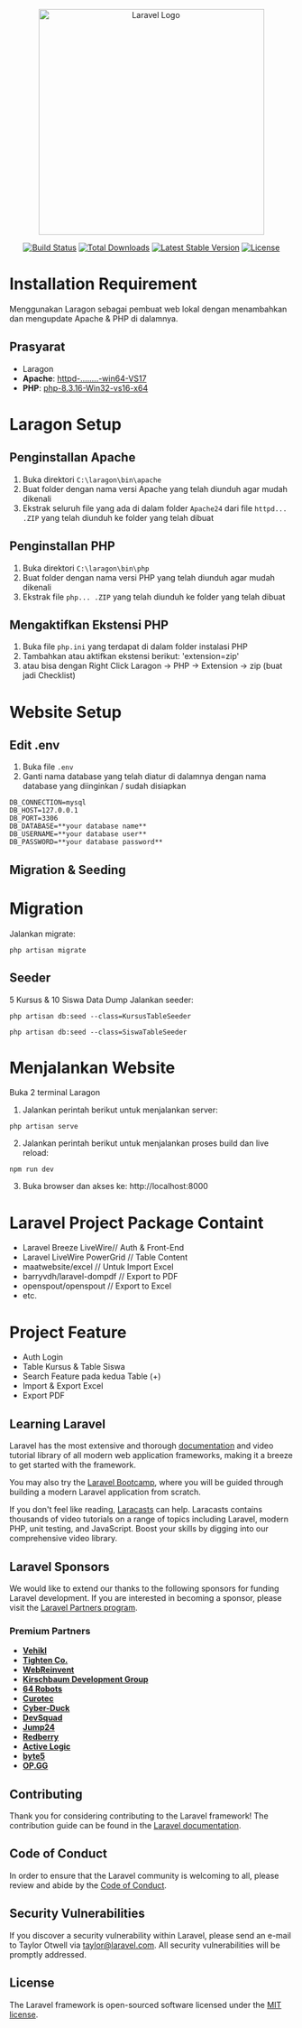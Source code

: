 <p align="center"><a href="https://laravel.com" target="_blank"><img src="https://raw.githubusercontent.com/laravel/art/master/logo-lockup/5%20SVG/2%20CMYK/1%20Full%20Color/laravel-logolockup-cmyk-red.svg" width="400" alt="Laravel Logo"></a></p>

<p align="center">
<a href="https://github.com/laravel/framework/actions"><img src="https://github.com/laravel/framework/workflows/tests/badge.svg" alt="Build Status"></a>
<a href="https://packagist.org/packages/laravel/framework"><img src="https://img.shields.io/packagist/dt/laravel/framework" alt="Total Downloads"></a>
<a href="https://packagist.org/packages/laravel/framework"><img src="https://img.shields.io/packagist/v/laravel/framework" alt="Latest Stable Version"></a>
<a href="https://packagist.org/packages/laravel/framework"><img src="https://img.shields.io/packagist/l/laravel/framework" alt="License"></a>
</p>

# Installation Requirement
Menggunakan Laragon sebagai pembuat web lokal dengan menambahkan dan mengupdate Apache & PHP di dalamnya.

## Prasyarat
- Laragon
- **Apache**: [httpd-........-win64-VS17](https://www.apachelounge.com/download/VS17/)
- **PHP**: [php-8.3.16-Win32-vs16-x64](https://windows.php.net/downloads/releases/php-8.3.16-Win32-vs16-x64.zip)

# Laragon Setup
## Penginstallan Apache
1. Buka direktori `C:\laragon\bin\apache`
2. Buat folder dengan nama versi Apache yang telah diunduh agar mudah dikenali
3. Ekstrak seluruh file yang ada di dalam folder `Apache24` dari file `httpd... .ZIP` yang telah diunduh ke folder yang telah dibuat
## Penginstallan PHP
1. Buka direktori `C:\laragon\bin\php`
2. Buat folder dengan nama versi PHP yang telah diunduh agar mudah dikenali
3. Ekstrak file `php... .ZIP` yang telah diunduh ke folder yang telah dibuat
## Mengaktifkan Ekstensi PHP
1. Buka file `php.ini` yang terdapat di dalam folder instalasi PHP
2. Tambahkan atau aktifkan ekstensi berikut:
   'extension=zip'
3. atau bisa dengan Right Click Laragon -> PHP -> Extension -> zip (buat jadi Checklist)

# Website Setup
## Edit .env
1. Buka file `.env`
2. Ganti nama database yang telah diatur di dalamnya dengan nama database yang diinginkan / sudah disiapkan
```shell
DB_CONNECTION=mysql
DB_HOST=127.0.0.1
DB_PORT=3306
DB_DATABASE=**your database name**
DB_USERNAME=**your database user**
DB_PASSWORD=**your database password**
```

## Migration & Seeding
# Migration
Jalankan migrate:
```shell
php artisan migrate
```

## Seeder
5 Kursus & 10 Siswa Data Dump
Jalankan seeder:
```shell
php artisan db:seed --class=KursusTableSeeder
```
```shell
php artisan db:seed --class=SiswaTableSeeder 
```

# Menjalankan Website
Buka 2 terminal Laragon
1. Jalankan perintah berikut untuk menjalankan server:
```shell
php artisan serve
```

2. Jalankan perintah berikut untuk menjalankan proses build dan live reload:
```shell
npm run dev
```
3. Buka browser dan akses ke: 
http://localhost:8000

# Laravel Project Package Containt
- Laravel Breeze LiveWire// Auth & Front-End
- Laravel LiveWire PowerGrid // Table Content
- maatwebsite/excel // Untuk Import Excel
- barryvdh/laravel-dompdf // Export to PDF 
- openspout/openspout // Export to Excel
- etc.

# Project Feature
- Auth Login
- Table Kursus & Table Siswa
- Search Feature pada kedua Table (+)
- Import & Export Excel
- Export PDF

## Learning Laravel

Laravel has the most extensive and thorough [documentation](https://laravel.com/docs) and video tutorial library of all modern web application frameworks, making it a breeze to get started with the framework.

You may also try the [Laravel Bootcamp](https://bootcamp.laravel.com), where you will be guided through building a modern Laravel application from scratch.

If you don't feel like reading, [Laracasts](https://laracasts.com) can help. Laracasts contains thousands of video tutorials on a range of topics including Laravel, modern PHP, unit testing, and JavaScript. Boost your skills by digging into our comprehensive video library.

## Laravel Sponsors

We would like to extend our thanks to the following sponsors for funding Laravel development. If you are interested in becoming a sponsor, please visit the [Laravel Partners program](https://partners.laravel.com).

### Premium Partners

- **[Vehikl](https://vehikl.com/)**
- **[Tighten Co.](https://tighten.co)**
- **[WebReinvent](https://webreinvent.com/)**
- **[Kirschbaum Development Group](https://kirschbaumdevelopment.com)**
- **[64 Robots](https://64robots.com)**
- **[Curotec](https://www.curotec.com/services/technologies/laravel/)**
- **[Cyber-Duck](https://cyber-duck.co.uk)**
- **[DevSquad](https://devsquad.com/hire-laravel-developers)**
- **[Jump24](https://jump24.co.uk)**
- **[Redberry](https://redberry.international/laravel/)**
- **[Active Logic](https://activelogic.com)**
- **[byte5](https://byte5.de)**
- **[OP.GG](https://op.gg)**

## Contributing

Thank you for considering contributing to the Laravel framework! The contribution guide can be found in the [Laravel documentation](https://laravel.com/docs/contributions).

## Code of Conduct

In order to ensure that the Laravel community is welcoming to all, please review and abide by the [Code of Conduct](https://laravel.com/docs/contributions#code-of-conduct).

## Security Vulnerabilities

If you discover a security vulnerability within Laravel, please send an e-mail to Taylor Otwell via [taylor@laravel.com](mailto:taylor@laravel.com). All security vulnerabilities will be promptly addressed.

## License

The Laravel framework is open-sourced software licensed under the [MIT license](https://opensource.org/licenses/MIT).

